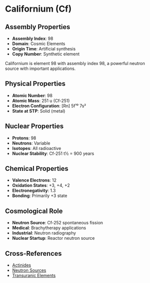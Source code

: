 # Californium (Cf)

## Assembly Properties
- **Assembly Index**: 98
- **Domain**: Cosmic Elements
- **Origin Time**: Artificial synthesis
- **Copy Number**: Synthetic element

Californium is element 98 with assembly index 98, a powerful neutron source with important applications.

## Physical Properties
- **Atomic Number**: 98
- **Atomic Mass**: 251 u (Cf-251)
- **Electron Configuration**: [Rn] 5f¹⁰ 7s²
- **State at STP**: Solid (metal)

## Nuclear Properties
- **Protons**: 98
- **Neutrons**: Variable
- **Isotopes**: All radioactive
- **Nuclear Stability**: Cf-251 t½ = 900 years

## Chemical Properties
- **Valence Electrons**: 12
- **Oxidation States**: +3, +4, +2
- **Electronegativity**: 1.3
- **Bonding**: Primarily +3 state

## Cosmological Role
- **Neutron Source**: Cf-252 spontaneous fission
- **Medical**: Brachytherapy applications
- **Industrial**: Neutron radiography
- **Nuclear Startup**: Reactor neutron source

## Cross-References
- [Actinides](/domains/cosmic/elements/actinides.md)
- [Neutron Sources](/domains/cosmic/applications/neutron_sources.md)
- [Transuranic Elements](/domains/cosmic/elements/transuranics.md)